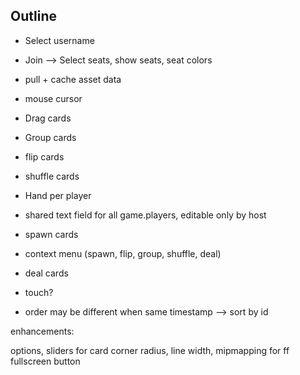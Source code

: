 ## Outline

+ Select username
+ Join --> Select seats, show seats, seat colors
+ pull + cache asset data

+ mouse cursor
+ Drag cards
+ Group cards
+ flip cards
+ shuffle cards
+ Hand per player
- shared text field for all game.players, editable only by host

- spawn cards
- context menu (spawn, flip, group, shuffle, deal)
- deal cards

- touch?
- order may be different when same timestamp --> sort by id

enhancements:

options, sliders for card corner radius, line width, mipmapping for ff
fullscreen button